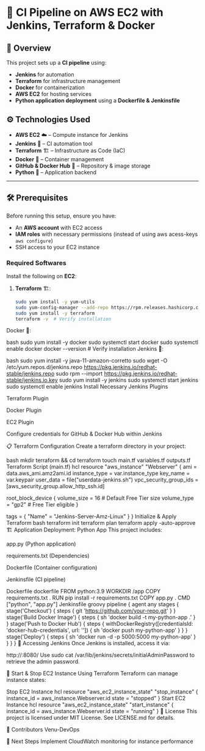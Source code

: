 
# 🚀 CI Pipeline on AWS EC2 with Jenkins, Terraform & Docker

## 📌 Overview
This project sets up a **CI pipeline** using:
- **Jenkins** for automation
- **Terraform** for infrastructure management
- **Docker** for containerization
- **AWS EC2** for hosting services
- **Python application deployment** using a **Dockerfile & Jenkinsfile**

## ⚙️ Technologies Used
- **AWS EC2** ☁️ – Compute instance for Jenkins
- **Jenkins** 🔧 – CI automation tool
- **Terraform** 🏗️ – Infrastructure as Code (IaC)
- **Docker** 🐳 – Container management
- **GitHub & Docker Hub** 🔑 – Repository & image storage
- **Python** 🐍 – Application backend

---

## 🛠️ Prerequisites

Before running this setup, ensure you have:
- An **AWS account** with EC2 access
- **IAM roles** with necessary permissions (instead of using aws acess-keys `aws configure`)
- SSH access to your EC2 instance

### **Required Softwares**
Install the following on **EC2**:
1. **Terraform** 🏗️:
   ```bash
   sudo yum install -y yum-utils
   sudo yum-config-manager --add-repo https://rpm.releases.hashicorp.com/AmazonLinux/hashicorp.repo
   sudo yum install -y terraform
   terraform -v  # Verify installation
Docker 🐳:

bash
sudo yum install -y docker
sudo systemctl start docker
sudo systemctl enable docker
docker --version  # Verify installation
Jenkins 🔧:

bash
sudo yum install -y java-11-amazon-corretto
sudo wget -O /etc/yum.repos.d/jenkins.repo https://pkg.jenkins.io/redhat-stable/jenkins.repo
sudo rpm --import https://pkg.jenkins.io/redhat-stable/jenkins.io.key
sudo yum install -y jenkins
sudo systemctl start jenkins
sudo systemctl enable jenkins
Install Necessary Jenkins Plugins

Terraform Plugin

Docker Plugin

EC2 Plugin

Configure credentials for GitHub & Docker Hub within Jenkins

📋 Terraform Configuration
Create a terraform directory in your project:

bash
mkdir terraform && cd terraform
touch main.tf variables.tf outputs.tf
Terraform Script (main.tf)
hcl
resource "aws_instance" "Webserver" {
  ami           = data.aws_ami.amz2ami.id
  instance_type = var.instance_type
  key_name      = var.keypair
  user_data     = file("userdata-jenkins.sh")
  vpc_security_group_ids = [aws_security_group.allow_http_ssh.id]

  root_block_device {
    volume_size = 16  # Default Free Tier size
    volume_type = "gp2"  # Free Tier eligible
  }

  tags = {
    "Name" = "Jenkins-Server-Amz-Linux"
  }
}
Initialize & Apply Terraform
bash
terraform init
terraform plan
terraform apply -auto-approve
🏗️ Application Deployment: Python App
This project includes:

app.py (Python application)

requirements.txt (Dependencies)

Dockerfile (Container configuration)

Jenkinsfile (CI pipeline)

Dockerfile
dockerfile
FROM python:3.9
WORKDIR /app
COPY requirements.txt .
RUN pip install -r requirements.txt
COPY app.py .
CMD ["python", "app.py"]
Jenkinsfile
groovy
pipeline {
    agent any
    stages {
        stage('Checkout') {
            steps {
                git 'https://github.com/your-repo.git'
            }
        }
        stage('Build Docker Image') {
            steps {
                sh 'docker build -t my-python-app .'
            }
        }
        stage('Push to Docker Hub') {
            steps {
                withDockerRegistry([credentialsId: 'docker-hub-credentials', url: '']) {
                    sh 'docker push my-python-app'
                }
            }
        }
        stage('Deploy') {
            steps {
                sh 'docker run -d -p 5000:5000 my-python-app'
            }
        }
    }
}
🔗 Accessing Jenkins
Once Jenkins is installed, access it via:

http://<elastic-ip>:8080/
Use sudo cat /var/lib/jenkins/secrets/initialAdminPassword to retrieve the admin password.

🚀 Start & Stop EC2 Instance Using Terraform
Terraform can manage instance states:

Stop EC2 Instance
hcl
resource "aws_ec2_instance_state" "stop_instance" {
  instance_id = aws_instance.Webserver.id
  state       = "stopped"
}
Start EC2 Instance
hcl
resource "aws_ec2_instance_state" "start_instance" {
  instance_id = aws_instance.Webserver.id
  state       = "running"
}
📄 License
This project is licensed under MIT License. See LICENSE.md for details.

📝 Contributors
Venu-DevOps


🎯 Next Steps
Implement CloudWatch monitoring for instance performance
